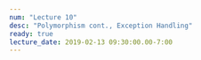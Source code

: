 ```yaml
---
num: "Lecture 10"
desc: "Polymorphism cont., Exception Handling"
ready: true
lecture_date: 2019-02-13 09:30:00.00-7:00
---
```

